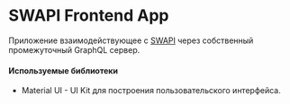 # SWAPI Frontend App

Приложение взаимодействующее с [SWAPI](https://swapi.dev/) через собственный промежуточный GraphQL сервер.

#### Используемые библиотеки
- Material UI - UI Kit для построения пользовательского интерфейса.
